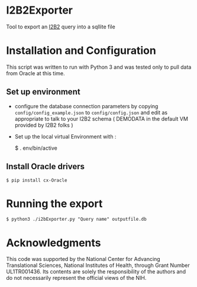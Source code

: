 
# I2B2Exporter

Tool to export an [I2B2](https://i2b2.org/) query into a sqllite file 

# Installation and Configuration 

This script was written to run with Python 3 and was tested only to pull data from Oracle at this time. 

## Set up environment 

- configure the database connection parameters by copying `config/config_example.json` to `config/config.json` and edit   as appropriate to talk to your I2B2 schema ( DEMODATA in the default VM provided by I2B2 folks ) 
- Set up the local virtual Environment with : 


    $ . env/bin/active 

## Install Oracle drivers

    $ pip install cx-Oracle

 
# Running the export 


    $ python3 ./i2bExporter.py "Query name" outputfile.db

# Acknowledgments 

 This code  was supported by the  National Center for Advancing Translational Sciences, National Institutes of Health,
 through Grant Number UL1TR001436. Its contents are solely the responsibility of the authors and do not necessarily
 represent the official views of the NIH.